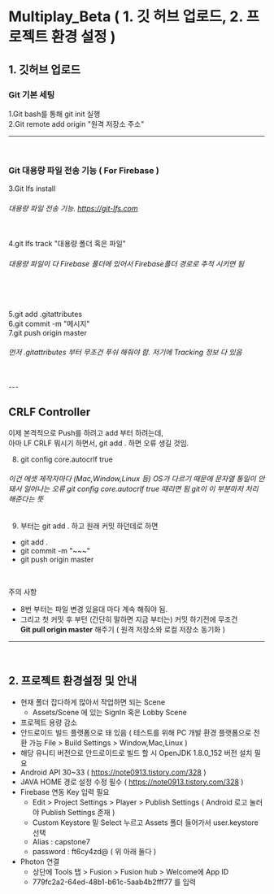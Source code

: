 # Multiplay_Beta ( 1. 깃 허브 업로드, 2. 프로젝트 환경 설정 )
## 1. 깃허브 업로드


### Git 기본 세팅
1.Git bash를 통해 git init 실행<br>
2.Git remote add origin "원격 저장소 주소"

---
<br/>

### Git 대용량 파일 전송 기능 ( For Firebase )
3.Git lfs install <h6> 대용량 파일 전송 기능. https://git-lfs.com</h6> <br>
4.git lfs track "대용량 폴더 혹은 파일"<br>
 <h6> 대용량 파일이 다 Firebase 폴더에 있어서 Firebase폴더 경로로 추적 시키면 됨</h6>
  
<br/>
<br/>


5.git add .gitattributes<br>
6.git commit -m "메시지"<br>
7.git push origin master<br>
  <h6>먼저 .gitattributes 부터 무조건 푸쉬 해줘야 함. 저기에 Tracking 정보 다 있음</h6>
<br/>
---
<br/>

## CRLF Controller

이제 본격적으로 Push를 하려고 add 부터 하려는데, <br>
아마 LF CRLF 뭐시기 하면서, git add . 하면 오류 생길 것임.

8. git config core.autocrlf true

  <h6>이건 에셋 제작자마다 (Mac,Window,Linux 등) OS가 다르기 때문에 문자열 통일이 안돼서 일어나는 오류
    git config core.autocrlf true 때리면 됨 
    git이 이 부분마저 처리해준다는 뜻 </h6>

9. 부터는 git add . 하고 원래 커밋 하던데로 하면 
- git add .
- git commit -m "~~~"
- git push origin master

<br/>

주의 사항
- 8번 부터는 파일 변경 있을대 마다 계속 해줘야 됨.
- 그리고 첫 커밋 후 부턴 (간단히 말하면 지금 부터는) 커밋 하기전에 무조건 <br> **Git pull origin master** 해주기 ( 원격 저장소와 로컬 저장소 동기화 )


---
<br/>

## 2. 프로젝트 환경설정 및 안내

- 현재 폴더 잡다하게 많아서 작업하면 되는 Scene
  - Assets/Scene 에 있는 SignIn 혹은 Lobby Scene
- 프로젝트 용량 감소
- 안드로이드 빌드 플랫폼으로 돼 있음 ( 테스트를 위해 PC 개발 환경 플랫폼으로 전환 가능 File > Build Settings > Window,Mac,Linux )
- 해당 유니티 버전으로 안드로이드로 빌드 할 시 OpenJDK 1.8.0_152 버전 설치 필요
- Android API 30~33 ( https://note0913.tistory.com/328 )
- JAVA HOME 경로 설정 수정 필수 ( https://note0913.tistory.com/328 )
- Firebase 연동 Key 입력 필요
  - Edit > Project Settings > Player > Publish Settings ( Android 로고 눌러야 Publish Settings 존재 )
  - Custom Keystore 밑 Select 누르고 Assets 폴더 들어가서 user.keystore 선택
  - Alias : capstone7
  - password : ft6cy4zd@ ( 위 아래 둘다 )
- Photon 연결
  - 상단에 Tools 탭 > Fusion > Fusion hub > Welcome에 App ID
  - 779fc2a2-64ed-48b1-b61c-5aab4b2fff77 를 입력
